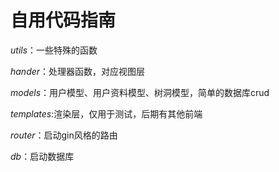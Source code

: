 # 自用代码指南

*utils*：一些特殊的函数

*hander*：处理器函数，对应视图层

*models*：用户模型、用户资料模型、树洞模型，简单的数据库crud

*templates*:渲染层，仅用于测试，后期有其他前端

*router*：启动gin风格的路由

*db*：启动数据库